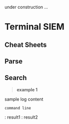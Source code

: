 under construction ...

# **Terminal SIEM**

## **Cheat Sheets**

## Parse

## Search

> **example 1**

sample log content

``` 
command line
```

: result1
: result2


